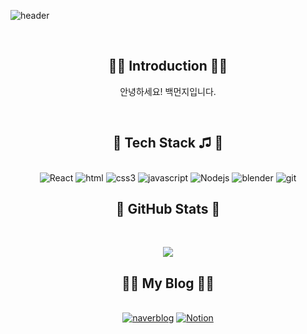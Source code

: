 ![header](https://capsule-render.vercel.app/api?type=waving&color=timeGradient&text=Hello,%20I'm%20Munji👋&animation=twinkling&fontSize=50&fontAlignY=40&fontAlign=55&height=250)

<br> 

<div align=center>

## 🤹‍♂️ Introduction 🤹‍♂️
안녕하세요! 백먼지입니다.<br>

<br>




## 📘 Tech Stack ♫ 📘
<br>
<img alt="React" src="https://img.shields.io/badge/React-61DAFB?style=flat&logo=React&logoColor=white"/> 
<img alt="html" src="https://img.shields.io/badge/html5-E34F26?style=flat&logo=html5&logoColor=white"/> 
<img alt="css3" src="https://img.shields.io/badge/css3-1572B6?style=flat&logo=css3&logoColor=white"/> 
<img alt="javascript" src="https://img.shields.io/badge/javascript-F7DF1E?style=flat&logo=javascript&logoColor=white"/> 
<img alt="Nodejs" src="https://img.shields.io/badge/-Nodejs-43853d?style=flat-square&logo=Node.js&logoColor=white" />
<img alt="blender" src="https://img.shields.io/badge/blender-4479A1?style=flat&logo=blenderlogoColor=white"/>   
<img alt="git" src="https://img.shields.io/badge/git-F05032?style=flat&logo=git&logoColor=white"/> 

<br>

## :low_brightness:   GitHub Stats  :low_brightness: 
<br>

<img src="https://github-readme-stats.vercel.app/api?username=backmunji&theme=discord_old_blurple&show_icons=true"/></a>



## 🧑‍💻 My Blog 🧑‍💻
<br>
 <a href='https://blog.naver.com/mimjinn' target='_blank'><img alt="naverblog" src="http://img.shields.io/badge/-naver-green?style=flat&logo=naver&link=[https://blog.naver.com/mimjinn](https://blog.naver.com/mimjinn)" /></a>
 <a href='https://futuristic-freesia-c14.notion.site/eb7d54c28ea645948d17a4fefb2cbeab?pvs=4' target='_blank'><img alt="Notion" img alt="Notion" src="https://futuristic-freesia-c14.notion.site/eb7d54c28ea645948d17a4fefb2cbeab?pvs=4" /></a>
</div>
